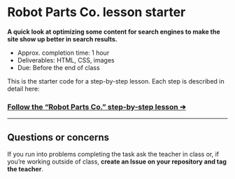 # Robot Parts Co. lesson starter

**A quick look at optimizing some content for search engines to make the site show up better in search results.**

- Approx. completion time: 1 hour
- Deliverables: HTML, CSS, images
- Due: Before the end of class

This is the starter code for a step-by-step lesson. Each step is described in detail here:

### [**Follow the “Robot Parts Co.” step-by-step lesson ➔**](https://learn-the-web.algonquindesign.ca/courses/web-dev-5/robot-parts-co/)

---

## Questions or concerns

If you run into problems completing the task ask the teacher in class or, if you’re working outside of class, **create an Issue on your repository and tag the teacher**.
